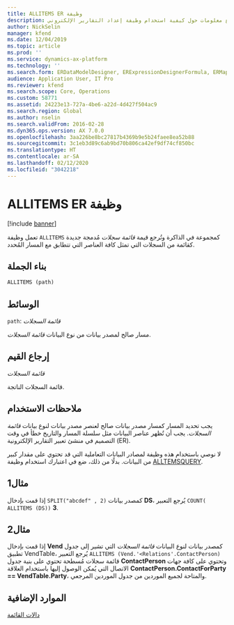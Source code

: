 ```yaml
---
title: ALLITEMS ER وظيفة
description: يوفر هذا الموضوع معلومات حول كيفية استخدام وظيفة إعداد التقارير الإلكتروني ALLITEMS (ER).
author: NickSelin
manager: kfend
ms.date: 12/04/2019
ms.topic: article
ms.prod: ''
ms.service: dynamics-ax-platform
ms.technology: ''
ms.search.form: ERDataModelDesigner, ERExpressionDesignerFormula, ERMappedFormatDesigner, ERModelMappingDesigner
audience: Application User, IT Pro
ms.reviewer: kfend
ms.search.scope: Core, Operations
ms.custom: 58771
ms.assetid: 24223e13-727a-4be6-a22d-4d427f504ac9
ms.search.region: Global
ms.author: nselin
ms.search.validFrom: 2016-02-28
ms.dyn365.ops.version: AX 7.0.0
ms.openlocfilehash: 3aa226be8bc27817b4369b9e5b24faee8ea52b88
ms.sourcegitcommit: 3c1eb3d89c6ab9bd70b806ca42ef9df74cf850bc
ms.translationtype: HT
ms.contentlocale: ar-SA
ms.lasthandoff: 02/12/2020
ms.locfileid: "3042218"
---
```

# <a name="ALLITEMS">ALLITEMS ER وظيفة</a>

[!include [banner](../includes/banner.md)]

تعمل وظيفة `ALLITEMS` كمجموعة في الذاكرة وتُرجع قيمة *قائمة سجلات* مُدمجة جديدة كقائمة من السجلات التي تمثل كافة العناصر التي تتطابق مع المسار المُحدد.

## <a name="syntax"></a>بناء الجملة

```vb
ALLITEMS (path)
```

## <a name="arguments"></a>الوسائط

`path`: *قائمة السجلات*

مسار صالح لمصدر بيانات من نوع البيانات *قائمة السجلات*.

## <a name="return-values"></a>إرجاع القيم

*قائمة السجلات*

قائمة السجلات الناتجة.

## <a name="usage-notes"></a>ملاحظات الاستخدام

يجب تحديد المسار كمسار مصدر بيانات صالح لعنصر مصدر بيانات لنوع بيانات *قائمة السجلات*. يجب أن تُظهر عناصر البيانات مثل سلسلة المسار والتاريخ خطأ في وقت التصميم في منشئ تعبير التقارير الإلكترونية (ER).

لا نوصي باستخدام هذه وظيفة لمصادر البيانات التعاملية التي قد تحتوي على مقدار كبير من البيانات. بدلًا من ذلك، ضع في اعتبارك استخدام وظيفة [ALLTEMSQUERY](er-functions-list-allitemsquery.md). 

## <a name="example-1"></a>مثال1

إذا قمت بإدخال `SPLIT("abcdef" , 2)` كمصدر بيانات **DS**، يُرجع التعبير `COUNT( ALLITEMS (DS))` **3**.

## <a name="example-2"></a>مثال2

إذا قمت بإدخال **Vend** كمصدر بيانات لنوع البيانات *قائمة السجلات* التي تشير إلى جدول تطبيق VendTable، يُرجع التعبير `ALLITEMS (Vend.'<Relations'.ContactPerson)` قائمة سجلات مُسطحة تحتوي على بنية جدول **ContactPerson** وتحتوي على كافة جهات الاتصال التي يُمكن الوصول إليها باستخدام العلاقة **ContactPerson.ContactForParty == VendTable.Party**، والمتاحة لجميع الموردين من جدول الموردين المرجعي.

## <a name="additional-resources"></a>الموارد الإضافية

[دالات القائمة](er-functions-category-list.md)
